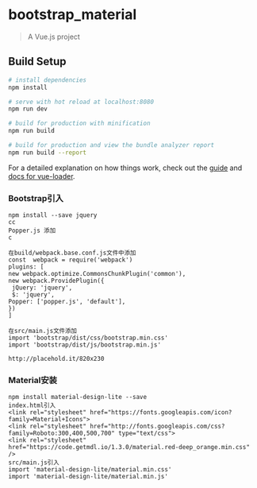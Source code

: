 # bootstrap_material

> A Vue.js project

## Build Setup

``` bash
# install dependencies
npm install

# serve with hot reload at localhost:8080
npm run dev

# build for production with minification
npm run build

# build for production and view the bundle analyzer report
npm run build --report
```

For a detailed explanation on how things work, check out the [guide](http://vuejs-templates.github.io/webpack/) and [docs for vue-loader](http://vuejs.github.io/vue-loader).


### Bootstrap引入
    npm install --save jquery
    cc
    Popper.js 添加
    c
    
    在build/webpack.base.conf.js文件中添加
    const  webpack = require('webpack')
    plugins: [
    new webpack.optimize.CommonsChunkPlugin('common'),
    new webpack.ProvidePlugin({
     jQuery: 'jquery',
     $: 'jquery',
    Popper: ['popper.js', 'default'],
    })
    ]
    
    在src/main.js文件添加
    import 'bootstrap/dist/css/bootstrap.min.css'
    import 'bootstrap/dist/js/bootstrap.min.js'

    http://placehold.it/820x230

### Material安装

    npm install material-design-lite --save
    index.html引入
    <link rel="stylesheet" href="https://fonts.googleapis.com/icon?family=Material+Icons">
    <link rel="stylesheet" href="http://fonts.googleapis.com/css?family=Roboto:300,400,500,700" type="text/css">
    <link rel="stylesheet" href="https://code.getmdl.io/1.3.0/material.red-deep_orange.min.css" />
    src/main.js引入
    import 'material-design-lite/material.min.css'
    import 'material-design-lite/material.min.js'

